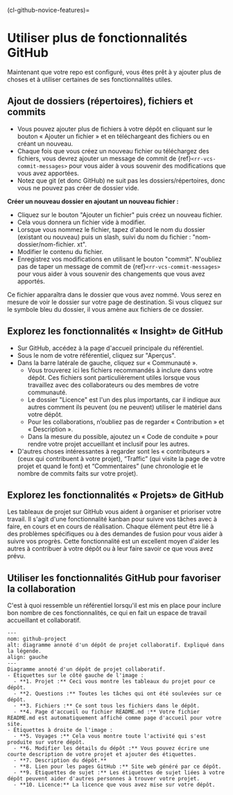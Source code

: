 (cl-github-novice-features)=
# Utiliser plus de fonctionnalités GitHub

Maintenant que votre repo est configuré, vous êtes prêt à y ajouter plus de choses et à utiliser certaines de ses fonctionnalités utiles.

## Ajout de dossiers (répertoires), fichiers et commits

* Vous pouvez ajouter plus de fichiers à votre dépôt en cliquant sur le bouton « Ajouter un fichier » et en téléchargeant des fichiers ou en créant un nouveau.
* Chaque fois que vous créez un nouveau fichier ou téléchargez des fichiers, vous devrez ajouter un message de commit de {ref}`<rr-vcs-commit-messages>` pour vous aider à vous souvenir des modifications que vous avez apportées.
* Notez que git (et donc GitHub) ne suit pas les dossiers/répertoires, donc vous ne pouvez pas créer de dossier vide.


**Créer un nouveau dossier en ajoutant un nouveau fichier :**

* Cliquez sur le bouton "Ajouter un fichier" puis créez un nouveau fichier.
* Cela vous donnera un fichier vide à modifier.
* Lorsque vous nommez le fichier, tapez d'abord le nom du dossier (existant ou nouveau) puis un slash, suivi du nom du fichier : "nom-dossier/nom-fichier. xt".
* Modifier le contenu du fichier.
* Enregistrez vos modifications en utilisant le bouton "commit". N'oubliez pas de taper un message de commit de {ref}`<rr-vcs-commit-messages>` pour vous aider à vous souvenir des changements que vous avez apportés.

Ce fichier apparaîtra dans le dossier que vous avez nommé. Vous serez en mesure de voir le dossier sur votre page de destination. Si vous cliquez sur le symbole bleu du dossier, il vous amène aux fichiers de ce dossier.

## Explorez les fonctionnalités « Insight» de GitHub

* Sur GitHub, accédez à la page d'accueil principale du référentiel.
* Sous le nom de votre référentiel, cliquez sur "Aperçus".
* Dans la barre latérale de gauche, cliquez sur « Communauté ».
  * Vous trouverez ici les fichiers recommandés à inclure dans votre dépôt. Ces fichiers sont particulièrement utiles lorsque vous travaillez avec des collaborateurs ou des membres de votre communauté.
  * Le dossier "Licence" est l'un des plus importants, car il indique aux autres comment ils peuvent (ou ne peuvent) utiliser le matériel dans votre dépôt.
  * Pour les collaborations, n’oubliez pas de regarder « Contribution » et « Description ».
  * Dans la mesure du possible, ajoutez un « Code de conduite » pour rendre votre projet accueillant et inclusif pour les autres.
* D'autres choses intéressantes à regarder sont les « contributeurs » (ceux qui contribuent à votre projet), “Traffic” (qui visite la page de votre projet et quand le font) et “Commentaires” (une chronologie et le nombre de commits faits sur votre projet).

## Explorez les fonctionnalités « Projets» de GitHub
Les tableaux de projet sur GitHub vous aident à organiser et prioriser votre travail. Il s'agit d'une fonctionnalité kanban pour suivre vos tâches avec à faire, en cours et en cours de réalisation. Chaque élément peut être lié à des problèmes spécifiques ou à des demandes de fusion pour vous aider à suivre vos progrès. Cette fonctionnalité est un excellent moyen d'aider les autres à contribuer à votre dépôt ou à leur faire savoir ce que vous avez prévu.


## Utiliser les fonctionnalités GitHub pour favoriser la collaboration
C'est à quoi ressemble un référentiel lorsqu'il est mis en place pour inclure bon nombre de ces fonctionnalités, ce qui en fait un espace de travail accueillant et collaboratif.

```{figure} ../../figures/github-project.jpg
---
nom: github-project
alt: diagramme annoté d'un dépôt de projet collaboratif. Expliqué dans la légende.
align: gauche
---
Diagramme annoté d'un dépôt de projet collaboratif.
- Étiquettes sur le côté gauche de l'image :
  - **1. Projet :** Ceci vous montre les tableaux du projet pour ce dépôt.
  - **2. Questions :** Toutes les tâches qui ont été soulevées sur ce dépôt.
  - **3. Fichiers :** Ce sont tous les fichiers dans le dépôt.
  - **4. Page d'accueil ou fichier README.md :** Votre fichier README.md est automatiquement affiché comme page d'accueil pour votre site.
- Étiquettes à droite de l'image :
  - **5. Voyages :** Cela vous montre toute l'activité qui s'est produite sur votre dépôt. 
  - **6. Modifier les détails du dépôt :** Vous pouvez écrire une courte description de votre projet et ajouter des étiquettes.
  - **7. Description du dépôt.**
  - **8. Lien pour les pages GitHub :** Site web généré par ce dépôt.
  - **9. Étiquettes de sujet :** Les étiquettes de sujet liées à votre dépôt peuvent aider d'autres personnes à trouver votre projet.
  - **10. Licence:** La licence que vous avez mise sur votre dépôt.
```
